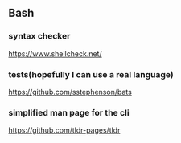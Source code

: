 ## Bash
### syntax checker
https://www.shellcheck.net/
### tests(hopefully I can use a real language)
https://github.com/sstephenson/bats
### simplified man page for the cli
https://github.com/tldr-pages/tldr
